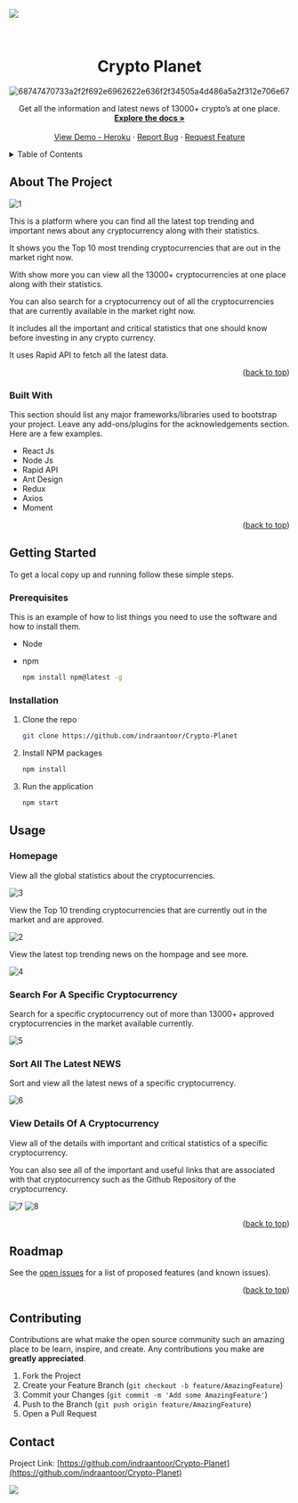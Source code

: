 <div id="top"></div>

<a href="https://in.linkedin.com/in/indraantoor"><img src="https://img.shields.io/badge/-LinkedIn-black.svg?style=for-the-badge&logo=linkedin&colorB=555" /></a>

<!-- PROJECT LOGO -->
<br />
<div align="center">
  <h1 align="center">Crypto Planet</h1>
    <img src="https://i.ibb.co/1mnZXvf/68747470733a2f2f692e6962622e636f2f34505a4d486a5a2f312e706e67.png" alt="68747470733a2f2f692e6962622e636f2f34505a4d486a5a2f312e706e67" border="0" />

  <p align="center">
    Get all the information and latest news of 13000+ crypto’s at one place.
    <br />
    <a href="https://github.com/indraantoor/Crypto-Planet/blob/main/README.md"><strong>Explore the docs »</strong></a>
    <br />
    <br />
    <a href="https://crypto-planet-app.herokuapp.com/">View Demo - Heroku</a>
    ·
    <a href="https://github.com/indraantoor/Crypto-Planet/issues">Report Bug</a>
    ·
    <a href="https://github.com/indraantoor/Crypto-Planet/issues">Request Feature</a>
  </p>
</div>

<!-- TABLE OF CONTENTS -->
<details>
  <summary>Table of Contents</summary>
  <ol>
    <li>
      <a href="#about-the-project">About The Project</a>
      <ul>
        <li><a href="#built-with">Built With</a></li>
      </ul>
    </li>
    <li>
      <a href="#getting-started">Getting Started</a>
      <ul>
        <li><a href="#prerequisites">Prerequisites</a></li>
        <li><a href="#installation">Installation</a></li>
      </ul>
    </li>
    <li><a href="#usage">Usage</a></li>
    <li><a href="#roadmap">Roadmap</a></li>
    <li><a href="#contributing">Contributing</a></li>
    <li><a href="#contact">Contact</a></li>
  </ol>
</details>

<!-- ABOUT THE PROJECT -->

## About The Project

<img src="https://i.ibb.co/4PZMHjZ/1.png" alt="1" border="0" />

This is a platform where you can find all the latest top trending and important news about any cryptocurrency along with their statistics.

It shows you the Top 10 most trending cryptocurrencies that are out in the market right now.

With show more you can view all the 13000+ cryptocurrencies at one place along with their statistics.

You can also search for a cryptocurrency out of all the cryptocurrencies that are currently available in the market right now.

It includes all the important and critical statistics that one should know before investing in any crypto currency.

It uses Rapid API to fetch all the latest data.

<p align="right">(<a href="#top">back to top</a>)</p>

### Built With

This section should list any major frameworks/libraries used to bootstrap your project. Leave any add-ons/plugins for the acknowledgements section. Here are a few examples.

- React Js
- Node Js
- Rapid API
- Ant Design
- Redux
- Axios
- Moment

<p align="right">(<a href="#top">back to top</a>)</p>

## Getting Started

To get a local copy up and running follow these simple steps.

### Prerequisites

This is an example of how to list things you need to use the software and how to install them.

- Node

- npm
  ```sh
  npm install npm@latest -g
  ```

### Installation

1. Clone the repo
   ```sh
   git clone https://github.com/indraantoor/Crypto-Planet
   ```
2. Install NPM packages
   ```sh
   npm install
   ```
3. Run the application
   ```sh
   npm start
   ```

<!-- USAGE EXAMPLES -->

## Usage

### Homepage

View all the global statistics about the cryptocurrencies.

<img src="https://i.ibb.co/vmvcqzx/3.png" alt="3" border="0" />

View the Top 10 trending cryptocurrencies that are currently out in the market and are approved.

<img src="https://i.ibb.co/41Wg0DT/2.png" alt="2" border="0" />

View the latest top trending news on the hompage and see more.

<img src="https://i.ibb.co/dfYxWDF/4.png" alt="4" border="0" />

### Search For A Specific Cryptocurrency

Search for a specific cryptocurrency out of more than 13000+ approved cryptocurrencies in the market available currently.

<img src="https://i.ibb.co/rtrSQrY/5.png" alt="5" border="0" />

### Sort All The Latest NEWS

Sort and view all the latest news of a specific cryptocurrency.

<img src="https://i.ibb.co/ZmB7TCT/6.png" alt="6" border="0" />

### View Details Of A Cryptocurrency

View all of the details with important and critical statistics of a specific cryptocurrency.

You can also see all of the important and useful links that are associated with that cryptocurrency such as the Github Repository of the cryptocurrency.

<img src="https://i.ibb.co/fn1rff2/7.png" alt="7" border="0" />

<img src="https://i.ibb.co/bzDY45G/8.png" alt="8" border="0" />

<p align="right">(<a href="#top">back to top</a>)</p>

## Roadmap

See the [open issues](https://github.com/indraantoor/Crypto-Planet/issues) for a list of proposed features (and known issues).

<p align="right">(<a href="#top">back to top</a>)</p>

<!-- CONTRIBUTING -->

## Contributing

Contributions are what make the open source community such an amazing place to be learn, inspire, and create. Any contributions you make are **greatly appreciated**.

1. Fork the Project
2. Create your Feature Branch (`git checkout -b feature/AmazingFeature`)
3. Commit your Changes (`git commit -m 'Add some AmazingFeature'`)
4. Push to the Branch (`git push origin feature/AmazingFeature`)
5. Open a Pull Request

<!-- CONTACT -->

## Contact

Project Link: [https://github.com/indraantoor/Crypto-Planet](https://github.com/indraantoor/Crypto-Planet)

<a href="https://in.linkedin.com/in/indraantoor"><img src="https://img.shields.io/badge/-LinkedIn-black.svg?style=for-the-badge&logo=linkedin&colorB=555" /></a>
